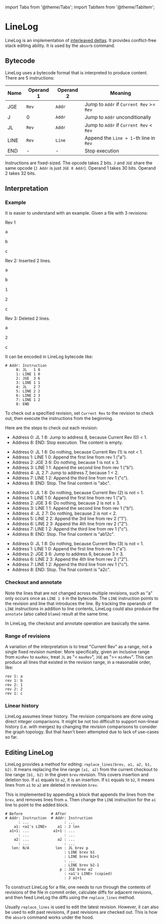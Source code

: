 import Tabs from '@theme/Tabs';
import TabItem from '@theme/TabItem';

# LineLog

LineLog is an implementation of [interleaved deltas](https://en.wikipedia.org/wiki/Interleaved_deltas).
It provides conflict-free stack editing ability. It is used by the `absorb`
command.

## Bytecode

LineLog uses a bytecode format that is interpreted to produce content.
There are 5 instructions:

| Name | Operand 1 | Operand 2 | Meaning                                   |
|------|-----------|-----------|-------------------------------------------|
| JGE  | `Rev`     | `Addr`    | Jump to `Addr` if `Current Rev` >= `Rev`  |
| J    |  0        | `Addr`    | Jump to `Addr` unconditionally            |
| JL   | `Rev`     | `Addr`    | Jump to `Addr` if `Current Rev` < `Rev`   |
| LINE | `Rev`     | `Line`    | Append the `Line + 1`-th line in `Rev`    |
| END  | -         | -         | Stop execution                            |

Instructions are fixed-sized. The opcode takes 2 bits. `J` and `JGE` share the
same opcode (`J Addr` is just `JGE 0 Addr`). Operand 1 takes 30 bits. Operand 2
takes 32 bits.

## Interpretation

### Example

It is easier to understand with an example. Given a file with 3 revisions:

<div className="row">
  <div className="col col--4">
Rev 1
<pre>
a<br/>
b<br/>
c
</pre>
  </div>
  <div className="col col--4">
Rev 2: Inserted 2 lines.
<pre>
a<br/>
b<br/>
1<br/>
2<br/>
c
</pre>
  </div>
  <div className="col col--4">
Rev 3: Deleted 2 lines.
<pre>
a<br/>
2<br/>
c
</pre>
  </div>
</div>

It can be encoded in LineLog bytecode like:

```
# Addr: Instruction
     0: JL   1 8
     1: LINE 1 0
     2: JGE  3 6
     3: LINE 1 1
     4: JL   2 7
     5: LINE 2 2
     6: LINE 2 3
     7: LINE 1 2
     8: END
```

To check out a specified revision, set `Current Rev` to the revision to check
out, then execute the instructions from the beginning.

Here are the steps to check out each revision:

<Tabs>
  <TabItem value="r0" label="Rev 0">
    <ul>
      <li>Address 0: JL 1 8: Jump to address 8, because Current Rev (0) &lt; 1.</li>
      <li>Address 8: END: Stop execution. The content is empty.</li>
    </ul>
  </TabItem>
  <TabItem value="r1" label="Rev 1" default>
    <ul>
      <li>Address 0: JL 1 8: Do nothing, because Current Rev (1) is not &lt; 1.</li>
      <li>Address 1: LINE 1 0: Append the first line from rev 1 ("a").</li>
      <li>Address 2: JGE 3 6: Do nothing, because 1 is not &ge; 3.</li>
      <li>Address 3: LINE 1 1: Append the second line from rev 1 ("b").</li>
      <li>Address 4: JL 2 7: Jump to address 7, because 1 &lt; 2.</li>
      <li>Address 7: LINE 1 2: Append the third line from rev 1 ("c").</li>
      <li>Address 8: END: Stop. The final content is "abc".</li>
    </ul>
  </TabItem>
  <TabItem value="r2" label="Rev 2">
    <ul>
      <li>Address 0: JL 1 8: Do nothing, because Current Rev (2) is not &lt; 1.</li>
      <li>Address 1: LINE 1 0: Append the first line from rev 1 ("a").</li>
      <li>Address 2: JGE 3 6: Do nothing, because 2 is not &ge; 3.</li>
      <li>Address 3: LINE 1 1: Append the second line from rev 1 ("b").</li>
      <li>Address 4: JL 2 7: Do nothing, because 2 is not &lt; 2.</li>
      <li>Address 5: LINE 2 2: Append the 3rd line from rev 2 ("1").</li>
      <li>Address 6: LINE 2 3: Append the 4th line from rev 2 ("2").</li>
      <li>Address 7: LINE 1 2: Append the third line from rev 1 ("c").</li>
      <li>Address 8: END: Stop. The final content is "ab12c".</li>
    </ul>
  </TabItem>
  <TabItem value="r3" label="Rev 3">
    <ul>
      <li>Address 0: JL 1 8: Do nothing, because Current Rev (3) is not &lt; 1.</li>
      <li>Address 1: LINE 1 0: Append the first line from rev 1 ("a").</li>
      <li>Address 2: JGE 3 6: Jump to address 6, because 3 &ge; 3.</li>
      <li>Address 6: LINE 2 3: Append the 4th line from rev 2 ("2").</li>
      <li>Address 7: LINE 1 2: Append the third line from rev 1 ("c").</li>
      <li>Address 8: END: Stop. The final content is "a2c".</li>
    </ul>
  </TabItem>
</Tabs>

### Checkout and annotate

Note the lines that are not changed across multiple revisions, such as "a" only
occurs once as `LINE 1 0` in the bytecode. The `LINE` instruction points to the
revision and line that introduces the line. By tracking the operands of `LINE`
instructions in addition to line contents, LineLog could also produce the
`annotate` (also called `blame`) result at the same time.

In LineLog, the checkout and annotate operation are basically the same.

### Range of revisions

A variation of the interpretation is to treat "Current Rev" as a range, not a
single fixed revision number. More specifically, given an inclusive range from
`minRev` to `maxRev`, treat `JL` as "< `maxRev`", `JGE` as ">= `minRev`". This
can produce all lines that existed in the revision range, in a reasonable order,
like:

    rev 1: a
    rev 1: b
    rev 2: 1
    rev 2: 2
    rev 1: c

### Linear history

LineLog assumes linear history. The revision comparisons are done using direct
integer comparisons. It might be not too difficult to support non-linear
history (i.e.  with merges) by changing the revision comparisons to consider
the graph topology. But that hasn't been attempted due to lack of use-cases so
far.


## Editing LineLog

LineLog provides a method for editing: `replace_lines(brev, a1, a2, b1, b2)`.
It means replacing the line range `[a1, a2)` from the current checkout to line
range `[b1, b2)` in the given `brev` revision. This covers insertion and
deletion too. If `a1` equals to `a2`, it is an insertion. If `b1` equals to
`b2`, it means lines from `a1` to `a2` are deleted in revision `brev`.

This is implemented by appending a block that appends the lines from the
`brev`, and removes lines from `a`. Then change the `LINE` instruction for the
`a1` line to point to the added block.

```
# Before             # After
# Addr: Instruction  # Addr: Instruction
      : ...                : ...
    a1: <a1's LINE>     a1 : J len
  a1+1: ...           a1+1 : ...
      : ...                : ...
    a2: ...             a2 : ...
      : ...                : ...
   len: N/A            len : JL brev p
                           : LINE brev b1
                           : LINE brev b1+1
                           : ...
                           : LINE brev b2-1
                         p : JGE brev a2
                           : <a1's LINE> (copied)
                           : J a1+1
```

To construct LineLog for a file, one needs to run through the contents of revisions
of the file in commit order, calculate diffs for adjacent revisions, and then
feed LineLog the diffs using the `replace_lines` method.

Usually `replace_lines` is used to edit the latest revision. However, it can
also be used to edit past revisions, if past revisions are checked out. This
is how the `absorb` command works under the hood.

